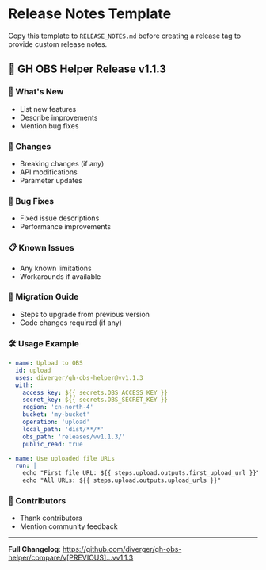 # Release Notes Template

Copy this template to `RELEASE_NOTES.md` before creating a release tag to provide custom release notes.

## 🚀 GH OBS Helper Release v1.1.3

### 🎯 What's New
- List new features
- Describe improvements
- Mention bug fixes

### 🔧 Changes
- Breaking changes (if any)
- API modifications
- Parameter updates

### 🐛 Bug Fixes
- Fixed issue descriptions
- Performance improvements

### 📋 Known Issues
- Any known limitations
- Workarounds if available

### 🔗 Migration Guide
- Steps to upgrade from previous version
- Code changes required (if any)

### 🛠️ Usage Example
```yaml
- name: Upload to OBS
  id: upload
  uses: diverger/gh-obs-helper@vv1.1.3
  with:
    access_key: ${{ secrets.OBS_ACCESS_KEY }}
    secret_key: ${{ secrets.OBS_SECRET_KEY }}
    region: 'cn-north-4'
    bucket: 'my-bucket'
    operation: 'upload'
    local_path: 'dist/**/*'
    obs_path: 'releases/vv1.1.3/'
    public_read: true

- name: Use uploaded file URLs
  run: |
    echo "First file URL: ${{ steps.upload.outputs.first_upload_url }}"
    echo "All URLs: ${{ steps.upload.outputs.upload_urls }}"
```

### 🙏 Contributors
- Thank contributors
- Mention community feedback

---
**Full Changelog**: https://github.com/diverger/gh-obs-helper/compare/v[PREVIOUS]...vv1.1.3
